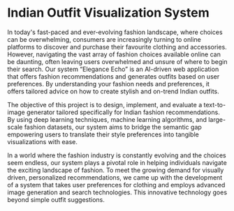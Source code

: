 # Indian Outfit Visualization System
In today's fast-paced and ever-evolving fashion landscape, where choices can be overwhelming, consumers are increasingly turning to online platforms to discover and purchase their favourite clothing and accessories. However, navigating the vast array of fashion choices available online can be daunting, often leaving users overwhelmed and unsure of where to begin their search. Our system “Elegance Echo” is an AI-driven web application that offers fashion recommendations and generates outfits based on user preferences. By understanding your fashion needs and preferences, it offers tailored advice on how to create stylish and on-trend Indian outfits. 

The objective of this project is to design, implement, and evaluate a text-to-image generator tailored specifically for Indian fashion recommendations. By using deep learning techniques, machine learning algorithms, and large-scale fashion datasets, our system aims to bridge the semantic gap empowering users to translate their style preferences into tangible visualizations with ease.

In a world where the fashion industry is constantly evolving and the choices seem endless, our system plays a pivotal role in helping individuals navigate the exciting landscape of fashion. To meet the growing demand for visually driven, personalized recommendations, we came up with the development of a system that takes user preferences for clothing and employs advanced image generation and search technologies. This innovative technology goes beyond simple outfit suggestions.
